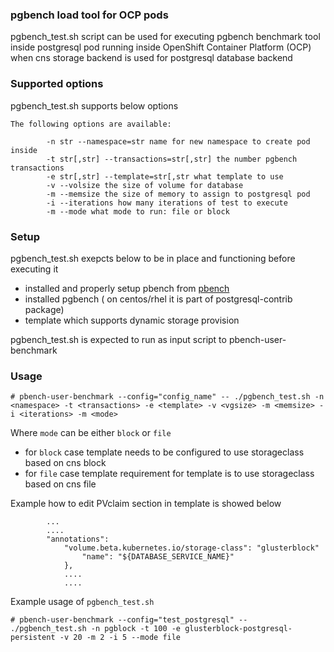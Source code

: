 ### pgbench load tool for OCP pods 


pgbench_test.sh script can be used for executing pgbench benchmark tool
inside postgresql pod running inside OpenShift Container Platform (OCP) when 
cns storage backend is used for postgresql database backend 

### Supported options 

pgbench_test.sh supports below options 

``` 
The following options are available:

		-n str --namespace=str name for new namespace to create pod inside
		-t str[,str] --transactions=str[,str] the number pgbench transactions
		-e str[,str] --template=str[,str what template to use
		-v --volsize the size of volume for database
		-m --memsize the size of memory to assign to postgresql pod
		-i --iterations how many iterations of test to execute
		-m --mode what mode to run: file or block 

``` 

### Setup

pgbench_test.sh exepcts below to be in place and functioning before executing it 

- installed and properly setup pbench from [pbench](https://github.com/distributed-system-analysis/pbench)
- installed pgbench ( on centos/rhel it is part of postgresql-contrib package)
- template which supports dynamic storage provision 


pgbench_test.sh is expected to run as input script to pbench-user-benchmark

### Usage 

```
# pbench-user-benchmark --config="config_name" -- ./pgbench_test.sh -n <namespace> -t <transactions> -e <template> -v <vgsize> -m <memsize> -i <iterations> -m <mode> 
``` 
Where ```mode``` can be either ```block``` or ```file``` 


- for `block` case template needs to be configured to use storageclass based on cns block 
- for `file` case template requirement for template is to use storageclass based on cns file 

Example how to edit PVclaim section in template is showed below 

``` 
        ...
        ....
		"annotations":
			"volume.beta.kubernetes.io/storage-class": "glusterblock"
                "name": "${DATABASE_SERVICE_NAME}"
            },
            .... 
            ....
``` 



Example usage of ```pgbench_test.sh``` 


``` 
# pbench-user-benchmark --config="test_postgresql" -- ./pgbench_test.sh -n pgblock -t 100 -e glusterblock-postgresql-persistent -v 20 -m 2 -i 5 --mode file 
``` 


